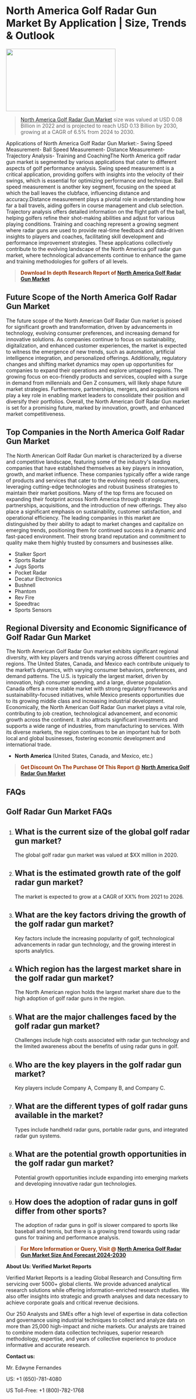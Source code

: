 <p><h1>North America Golf Radar Gun Market By Application | Size, Trends & Outlook</h1><p><img class="aligncenter size-medium wp-image-105565" src="https://ffe5etoiles.com/wp-content/uploads/2025/01/MST7-300x171.png" alt="" width="300" height="171" /></p><blockquote><p><a href="https://www.verifiedmarketreports.com/download-sample/?rid=533604&utm_source=Github-NA&utm_medium=352" target="_blank">North America Golf Radar Gun Market</a> size was valued at USD 0.08 Billion in 2022 and is projected to reach USD 0.13 Billion by 2030, growing at a CAGR of 6.5% from 2024 to 2030.</p></blockquote>Applications of North America Golf Radar Gun Market:- Swing Speed Measurement- Ball Speed Measurement- Distance Measurement- Trajectory Analysis- Training and CoachingThe North America golf radar gun market is segmented by various applications that cater to different aspects of golf performance analysis. Swing speed measurement is a critical application, providing golfers with insights into the velocity of their swings, which is essential for optimizing performance and technique. Ball speed measurement is another key segment, focusing on the speed at which the ball leaves the clubface, influencing distance and accuracy.Distance measurement plays a pivotal role in understanding how far a ball travels, aiding golfers in course management and club selection. Trajectory analysis offers detailed information on the flight path of the ball, helping golfers refine their shot-making abilities and adjust for various playing conditions. Training and coaching represent a growing segment where radar guns are used to provide real-time feedback and data-driven insights to players and coaches, facilitating skill development and performance improvement strategies. These applications collectively contribute to the evolving landscape of the North America golf radar gun market, where technological advancements continue to enhance the game and training methodologies for golfers of all levels.</p><blockquote><p><span style="color: #993300;"><strong>Download In depth Research Report of <a href="https://www.verifiedmarketreports.com/download-sample/?rid=533604&utm_source=Github-NA&utm_medium=352">North America Golf Radar Gun Market</a></strong></span></p></blockquote><h2>Future Scope of the North America Golf Radar Gun Market</h2><p>The future scope of the North American Golf Radar Gun market is poised for significant growth and transformation, driven by advancements in technology, evolving consumer preferences, and increasing demand for innovative solutions. As companies continue to focus on sustainability, digitalization, and enhanced customer experiences, the market is expected to witness the emergence of new trends, such as automation, artificial intelligence integration, and personalized offerings. Additionally, regulatory changes and shifting market dynamics may open up opportunities for companies to expand their operations and explore untapped regions. The growing focus on eco-friendly products and services, coupled with a surge in demand from millennials and Gen Z consumers, will likely shape future market strategies. Furthermore, partnerships, mergers, and acquisitions will play a key role in enabling market leaders to consolidate their position and diversify their portfolios. Overall, the North American Golf Radar Gun market is set for a promising future, marked by innovation, growth, and enhanced market competitiveness.</p><h2>Top Companies in the North America Golf Radar Gun Market</h2><p>The North American Golf Radar Gun market is characterized by a diverse and competitive landscape, featuring some of the industry's leading companies that have established themselves as key players in innovation, growth, and market influence. These companies typically offer a wide range of products and services that cater to the evolving needs of consumers, leveraging cutting-edge technologies and robust business strategies to maintain their market positions. Many of the top firms are focused on expanding their footprint across North America through strategic partnerships, acquisitions, and the introduction of new offerings. They also place a significant emphasis on sustainability, customer satisfaction, and operational efficiency. The leading companies in this market are distinguished by their ability to adapt to market changes and capitalize on emerging trends, positioning them for continued success in a dynamic and fast-paced environment. Their strong brand reputation and commitment to quality make them highly trusted by consumers and businesses alike.</p><p><ul><li>Stalker Sport </li><li> Sports Radar </li><li> Jugs Sports </li><li> Pocket Radar </li><li> Decatur Electronics </li><li> Bushnell </li><li> Phantom </li><li> Rev Fire </li><li> Speedtrac </li><li> Sports Sensors</li></ul></p><h2>Regional Diversity and Economic Significance of Golf Radar Gun Market</h2><p>The North American Golf Radar Gun market exhibits significant regional diversity, with key players and trends varying across different countries and regions. The United States, Canada, and Mexico each contribute uniquely to the market’s dynamics, with varying consumer behaviors, preferences, and demand patterns. The U.S. is typically the largest market, driven by innovation, high consumer spending, and a large, diverse population. Canada offers a more stable market with strong regulatory frameworks and sustainability-focused initiatives, while Mexico presents opportunities due to its growing middle class and increasing industrial development. Economically, the North American Golf Radar Gun market plays a vital role, contributing to job creation, technological advancement, and economic growth across the continent. It also attracts significant investments and supports a wide range of industries, from manufacturing to services. With its diverse markets, the region continues to be an important hub for both local and global businesses, fostering economic development and international trade.</p><ul> <li><strong>North America</strong> (United States, Canada, and Mexico, etc.)</li></ul><blockquote><p><span style="color: #993300;"><strong>Get Discount On The Purchase Of This Report @ <a href="https://www.verifiedmarketreports.com/ask-for-discount/?rid=533604&utm_source=Github-NA&utm_medium=352">North America Golf Radar Gun Market</a></strong></span></p></blockquote><h2>FAQs</h2><p> <h2>Golf Radar Gun Market FAQs</h1> <ol> <li> <h2>What is the current size of the global golf radar gun market?</div><div></h2> <p>The global golf radar gun market was valued at $XX million in 2020.</p> </li> <li> <h2>What is the estimated growth rate of the golf radar gun market?</div><div></h2> <p>The market is expected to grow at a CAGR of XX% from 2021 to 2026.</p> </li> <li> <h2>What are the key factors driving the growth of the golf radar gun market?</div><div></h2> <p>Key factors include the increasing popularity of golf, technological advancements in radar gun technology, and the growing interest in sports analytics.</p> </li> <li> <h2>Which region has the largest market share in the golf radar gun market?</div><div></h2> <p>The North American region holds the largest market share due to the high adoption of golf radar guns in the region.</p> </li> <li> <h2>What are the major challenges faced by the golf radar gun market?</div><div></h2> <p>Challenges include high costs associated with radar gun technology and the limited awareness about the benefits of using radar guns in golf.</p> </li> <li> <h2>Who are the key players in the golf radar gun market?</div><div></h2> <p>Key players include Company A, Company B, and Company C.</p> </li> <li> <h2>What are the different types of golf radar guns available in the market?</div><div></h2> <p>Types include handheld radar guns, portable radar guns, and integrated radar gun systems.</p> </li> <li> <h2>What are the potential growth opportunities in the golf radar gun market?</div><div></h2> <p>Potential growth opportunities include expanding into emerging markets and developing innovative radar gun technologies.</p> </li> <li> <h2>How does the adoption of radar guns in golf differ from other sports?</div><div></h2> <p>The adoption of radar guns in golf is slower compared to sports like baseball and tennis, but there is a growing trend towards using radar guns for training and performance analysis.</p> </li> </ol></body></html></p><blockquote><p><span style="color: #993300;"><strong>For More Information or Query, Visit @ <a href="https://www.verifiedmarketreports.com/product/golf-radar-gun-market/">North America Golf Radar Gun Market Size And Forecast 2024-2030</a></strong></span></p></blockquote><p><strong>About Us: Verified Market Reports</strong></p><p>Verified Market Reports is a leading Global Research and Consulting firm servicing over 5000+ global clients. We provide advanced analytical research solutions while offering information-enriched research studies. We also offer insights into strategic and growth analyses and data necessary to achieve corporate goals and critical revenue decisions.</p><p>Our 250 Analysts and SMEs offer a high level of expertise in data collection and governance using industrial techniques to collect and analyze data on more than 25,000 high-impact and niche markets. Our analysts are trained to combine modern data collection techniques, superior research methodology, expertise, and years of collective experience to produce informative and accurate research.</p><p><strong>Contact us:</strong></p><p>Mr. Edwyne Fernandes</p><p>US: +1 (650)-781-4080</p><p>US Toll-Free: +1 (800)-782-1768</p>
